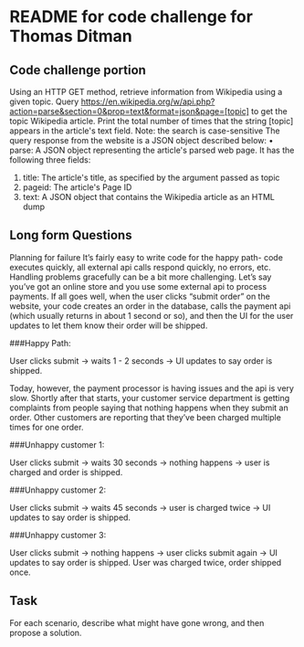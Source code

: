 # README for code challenge for Thomas Ditman

## Code challenge portion

Using an HTTP GET method, retrieve information from Wikipedia using a given topic.
Query
https://en.wikipedia.org/w/api.php?action=parse&section=0&prop=text&format=json&page=[topic] to get the topic Wikipedia article. Print the total number of times that the string [topic] appears in the article's text field.
Note: the search is case-sensitive
The query response from the website is a JSON object described below:
• parse: A JSON object representing the article's parsed web page. It has the following three fields:
1. title: The article's title, as specified by the argument passed as topic
2. pageid: The article's Page ID
3. text: A JSON object that contains the Wikipedia article as an HTML dump

## Long form Questions

Planning for failure
It’s fairly easy to write code for the happy path- code executes quickly, all external api calls respond quickly, no errors, etc. Handling problems gracefully can be a bit more challenging.
Let’s say you’ve got an online store and you use some external api to process payments. If all goes well, when the user clicks “submit order” on the website, your code creates an order in the database, calls the payment api (which usually returns in about 1 second or so), and then the UI for the user updates to let them know their order will be shipped.

###Happy Path:

User clicks submit -> waits 1 - 2 seconds -> UI updates to say order is shipped.

Today, however, the payment processor is having issues and the api is very slow.
Shortly after that starts, your customer service department is getting complaints from people saying that nothing happens when they submit an order. Other customers are reporting that they’ve been charged multiple times for one order.


###Unhappy customer 1:

User clicks submit -> waits 30 seconds -> nothing happens -> user is charged and order is shipped.


###Unhappy customer 2:

User clicks submit -> waits 45 seconds -> user is charged twice -> UI updates to say order is shipped.


###Unhappy customer 3:

User clicks submit -> nothing happens -> user clicks submit again -> UI updates to say order is shipped. User was charged twice, order shipped once.


## Task

For each scenario, describe what might have gone wrong, and then propose a solution.